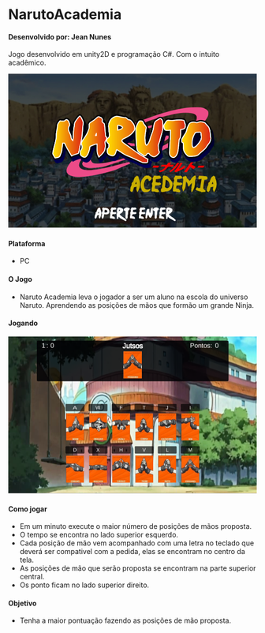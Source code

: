 # NarutoAcademia

#### Desenvolvido por: Jean Nunes

Jogo desenvolvido em unity2D e programação C#. Com o intuito acadêmico.

![NarutoAcademiaMenu](https://github.com/NaejNunes/NarutoAcademia/blob/master/Imagens/NarutoAcademiaMenu.png?raw=true)

#### Plataforma
- PC

#### O Jogo
- Naruto Academia leva o jogador a ser um aluno na escola do universo Naruto. Aprendendo as posições de mãos que formão um grande Ninja.

#### Jogando
![GamePlay](https://github.com/NaejNunes/NarutoAcademia/blob/master/Imagens/GamePlay.png?raw=true)

#### Como jogar
- Em um minuto execute o maior número de posições de mãos proposta.
- O tempo se encontra no lado superior esquerdo.
- Cada posição de mão vem acompanhado com uma letra no teclado que deverá ser compativel com a pedida, elas se encontram no centro da tela.
- As posições de mão que serão proposta se encontram na parte superior central.
- Os ponto ficam no lado superior direito.

#### Objetivo
- Tenha a maior pontuação fazendo as posições de mão proposta.

